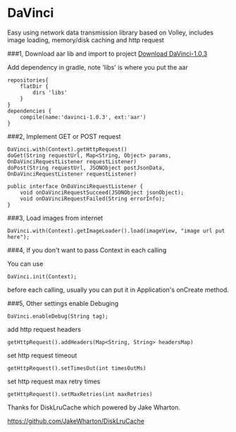 # DaVinci
Easy using network data transmission library based on Volley, includes image loading, memory/disk caching and http request

###1, Download aar lib and import to project
[Download DaVinci-1.0.3](https://github.com/user/repository/raw/master/app/libs/davinci-1.0.3.aar)

Add dependency in gradle, note 'libs' is where you put the aar

```
repositories{
    flatDir {
        dirs 'libs'
    }
}
dependencies {
    compile(name:'davinci-1.0.3', ext:'aar')
}
```

###2, Implement GET or POST request
```
DaVinci.with(Context).getHttpRequest()
doGet(String requestUrl, Map<String, Object> params, OnDaVinciRequestListener requestListener)
doPost(String requestUrl, JSONObject postJsonData, OnDaVinciRequestListener requestListener)

public interface OnDaVinciRequestListener {
    void onDaVinciRequestSucceed(JSONObject jsonObject);
    void onDaVinciRequestFailed(String errorInfo);
}
```

###3, Load images from internet
```
DaVinci.with(Context).getImageLoader().load(imageView, "image url put here");
```

###4, If you don't want to pass Context in each calling

You can use
```
DaVinci.init(Context);
```
before each calling, usually you can put it in Application's onCreate method.

###5, Other settings
enable Debuging
```
DaVinci.enableDebug(String tag);
```
add http request headers
```
getHttpRequest().addHeaders(Map<String, String> headersMap)
```
set http request timeout
```
getHttpRequest().setTimesOut(int timesOutMs)
```
set http request max retry times
```
getHttpRequest().setMaxRetries(int maxRetries)
```

Thanks for DiskLruCache which powered by Jake Wharton.

https://github.com/JakeWharton/DiskLruCache
